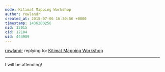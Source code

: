 ```yaml
---
node: Kitimat Mapping Workshop
author: rowlandr
created_at: 2015-07-06 16:30:56 +0000
timestamp: 1436200256
nid: 12015
cid: 12104
uid: 444989
---
```




[rowlandr](../profile/rowlandr) replying to: [Kitimat Mapping Workshop](../notes/ann/06-26-2015/kitimat-mapping-workshop)

----
I will be attending!